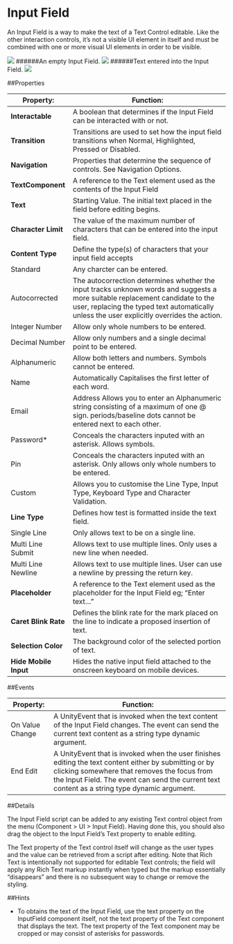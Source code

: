 # Input Field

An Input Field is a way to make the text of a Text Control editable. Like the other interaction controls, it’s not a visible UI element in itself and must be combined with one or more visual UI elements in order to be visible.

![](file:///C:/Program%20Files/Unity/Editor/Data/Documentation/en/uploads/Main/UI_InputFieldExample.png)
######An empty Input Field.
![](file:///C:/Program%20Files/Unity/Editor/Data/Documentation/en/uploads/Main/UI_InputFieldExample2.png)
######Text entered into the Input Field.
![](file:///C:/Program%20Files/Unity/Editor/Data/Documentation/en/uploads/Main/UI_InputFieldInspector.png)

##Properties

| Property:	 | Function: |
| -- | -- |
| **Interactable**	 | A boolean that determines if the Input Field can be interacted with or not. |
| **Transition**	 | Transitions are used to set how the input field transitions when Normal, Highlighted, Pressed or Disabled. |
| **Navigation**	 | Properties that determine the sequence of controls. See Navigation Options. |
| **TextComponent**	 | A reference to the Text element used as the contents of the Input Field |
| **Text**	 | Starting Value. The initial text placed in the field before editing begins. |
| **Character Limit**	 | The value of the maximum number of characters that can be entered into the input field. |
| **Content Type**	 | Define the type(s) of characters that your input field accepts |
| Standard	 | Any charcter can be entered. |
| Autocorrected	 | The autocorrection determines whether the input tracks unknown words and suggests a more suitable replacement candidate to the user, replacing the typed text automatically unless the user explicitly overrides the action. |
| Integer Number	 | Allow only whole numbers to be entered. |
| Decimal Number	 | Allow only numbers and a single decimal point to be entered. |
| Alphanumeric	 | Allow both letters and numbers. Symbols cannot be entered. |
| Name	 | Automatically Capitalises the first letter of each word. |
| Email  | Address	Allows you to enter an Alphanumeric string consisting of a maximum of one @ sign. periods/baseline dots cannot be entered next to each other. |
| Password*	 | Conceals the characters inputed with an asterisk. Allows symbols. |
| Pin	 | Conceals the characters inputed with an asterisk. Only allows only whole numbers to be entered. |
| Custom	 | Allows you to customise the Line Type, Input Type, Keyboard Type and Character Validation. |
| **Line Type**	 | Defines how test is formatted inside the text field. |
| Single Line	 | Only allows text to be on a single line. |
| Multi Line Submit	 | Allows text to use multiple lines. Only uses a new line when needed. |
| Multi Line Newline | Allows text to use multiple lines. User can use a newline by pressing the return key. |
| **Placeholder**	 | A reference to the Text element used as the placeholder for the Input Field eg; “Enter text…” |
| **Caret Blink Rate**	 | Defines the blink rate for the mark placed on the line to indicate a proposed insertion of text. |
| **Selection Color**	 | The background color of the selected portion of text. |
| **Hide Mobile Input**	 | Hides the native input field attached to the onscreen keyboard on mobile devices. |
##Events

| Property:	 | Function: |
| -- | -- |
| On Value Change	 | A UnityEvent that is invoked when the text content of the Input Field changes. The event can send the current text content as a string type dynamic argument. |
| End Edit	 | A UnityEvent that is invoked when the user finishes editing the text content either by submitting or by clicking somewhere that removes the focus from the Input Field. The event can send the current text content as a string type dynamic argument. |
##Details

The Input Field script can be added to any existing Text control object from the menu (Component > UI > Input Field). Having done this, you should also drag the object to the Input Field’s Text property to enable editing.

The Text property of the Text control itself will change as the user types and the value can be retrieved from a script after editing. Note that Rich Text is intentionally not supported for editable Text controls; the field will apply any Rich Text markup instantly when typed but the markup essentially “disappears” and there is no subsequent way to change or remove the styling.

##Hints

* To obtains the text of the Input Field, use the text property on the InputField component itself, not the text property of the Text component that displays the text. The text property of the Text component may be cropped or may consist of asterisks for passwords.